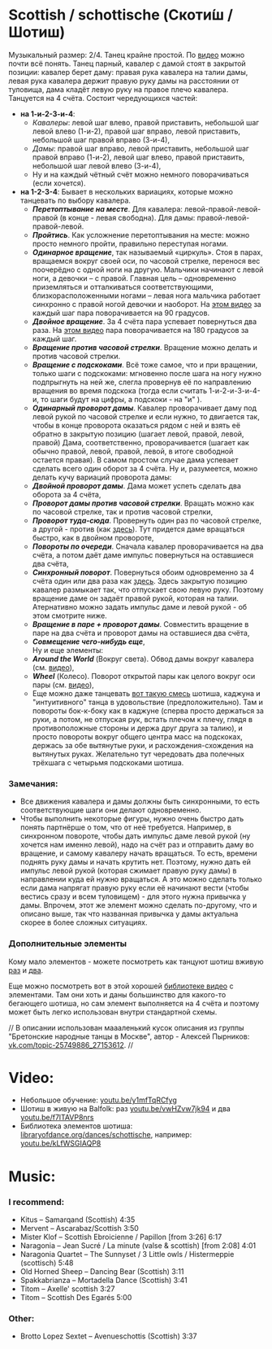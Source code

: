 Scottish / schottische (Скоти́ш / Шотиш)
========

Музыкальный размер: 2/4. Танец крайне простой. По [видео](https://www.youtube.com/watch?v=y1mfTqRCfyg) можно почти всё понять. Танец парный, кавалер с дамой стоят в закрытой позиции: кавалер берет даму: правая рука кавалера на талии дамы, левая рука кавалера держит правую руку дамы на расстоянии от туловища, дама кладёт левую руку на правое плечо кавалера. Танцуется на 4 счёта. Состоит чередующихся частей:
- __на 1-и-2-3-и-4__:  
  - _Кавалеры_: левой шаг влево, правой приставить, небольшой шаг левой влево (1-и-2), правой шаг вправо, левой приставить, небольшой шаг правой вправо (3-и-4),  
  - _Дамы_: правой шаг вправо, левой приставить, небольшой шаг правой вправо (1-и-2), левой шаг влево, правой приставить, небольшой шаг левой влево (3-и-4),
  - Ну и на каждый чётный счёт можно немного поворачиваться (если хочется).
- __на 1-2-3-4__: Бывает в нескольких вариациях, которые можно танцевать по выбору кавалера.  
  - ___Перетоптывание на месте___. Для кавалера: левой-правой-левой-правой (в конце - левая свободна). Для дамы: правой-левой-правой-левой.
  - ___Пройтись___. Как усложнение перетоптывания на месте: можно просто немного пройти, правильно переступая ногами.
  - ___Одинарное вращение___, так называемый «циркуль». Стоя в парах, вращаемся вокруг своей оси, по часовой стрелке, перенося вес поочерёдно с одной ноги на другую. Мальчики начинают с левой ноги, а девочки – с правой. Главная цель – одновременно приземляться и отталкиваться соответствующими, близкорасположенными ногами – левая нога мальчика работает синхронно с правой ногой девочки и наоборот. На [этом видео](https://youtu.be/y1mfTqRCfyg) за каждый шаг пара поворачивается на 90 градусов.
  - ___Двойное вращение___. За 4 счёта пара успевает повернуться два раза. На [этом видео](https://youtu.be/kLfWSGIAQP8) пара поворачивается на 180 градусов за каждый шаг.
  - ___Вращение против часовой стрелки___. Вращение можно делать и против часовой стрелки.
  - ___Вращение с подскоками___. Всё тоже самое, что и при вращении, только шаги с подскоками: мгновенно после шага на ногу нужно подпрыгнуть на ней же, слегла провернув её по направлению вращения во время подскока (тогда если считать 1-и-2-и-3-и-4-и, то шаги будут на цифры, а подскоки - на "и" ).
  - ___Одинарный проворот дамы___. Кавалер проворачивает даму под левой рукой по часовой стрелке и если нужно, то двигается так, чтобы в конце проворота оказаться рядом с ней и взять её обратно в закрытую позицию (шагает левой, правой, левой, правой) Дама, соответственно, проворачивается (шагает как обычно правой, левой, правой, левой, в итоге свободной остается правая). В самом простом случае дама успевает сделать всего один оборот за 4 счёта. Ну и, разумеется, можно делать кучу вариаций проворота дамы:
  - ___Двойной проворот дамы___. Дама может успеть сделать два оборота за 4 счёта,
  - ___Проворот дамы против часовой стрелки___. Вращать можно как по часовой стрелке, так и против часовой стрелки,
  - ___Проворот туда-сюда___. Провернуть один раз по часовой стрелке, а другой - против (как [здесь](https://www.youtube.com/watch?v=nvakxf02o0U)). Тут придется даме вращаться быстро, как в двойном провороте,
  - ___Повороты по очереди___. Сначала кавалер проворачивается на два счёта, а потом даёт даме импульс повернуться на оставшиеся два счёта,
  - ___Синхронный поворот___. Повернуться обоим одновременно за 4 счёта один или два раза как [здесь](https://www.youtube.com/watch?v=-ZF25wLaHS4). Здесь закрытую позицию кавалер размыкает так, что отпускает свою левую руку. Поэтому вращение даме он задаёт правой рукой, которая на талии. Атернативно можно задать импульс даме и левой рукой - об этом смотрите ниже.
  - ___Вращение в паре + проворот дамы___. Совместить вращение в паре на два счёта и проворот дамы на оставшиеся два счёта,
  - ___Совмещение чего-нибудь еще___,  
  Ну и еще элементы:  
  - ___Around the World___ (Вокруг света). Обвод дамы вокруг кавалера (см. [видео](https://www.youtube.com/watch?v=FkLNLTTKd3k)),
  - ___Wheel___ (Колесо). Поворот открытой пары как целого вокруг оси пары (см. [видео](https://www.youtube.com/watch?v=DZXVDrn3CQM)),
  - Еще можно даже танцевать [вот такую смесь](https://youtu.be/0Zvoc9dWtIU?t=703) шотиша, каджуна и "интуитивного" танца в удовольствие (предположительно). Там и повороты бок-к-боку как в каджуне (сперва просто держаться за руки, а потом, не отпуская рук, встать плечом к плечу, глядя в противоположные стороны и держа друг друга за талию), и просто повороты вокруг общего центра масс на подскоках, держась за обе вытянутые руки, и расхождения-схождения на вытянутых руках. Желательно тут чередовать два полечных трёхшага с четырьмя подскоками шотиша.

### Замечания:
- Все движения кавалера и дамы должны быть синхронными, то есть соответствующие шаги они делают одновременно.
- Чтобы выполнить некоторые фигуры, нужно очень быстро дать понять партнёрше о том, что от неё требуется. Например, в синхронном повороте, чтобы дать импульс даме левой рукой (ну хочется нам именно левой), надо на счёт раз и отправить даму во вращение, и самому кавалеру начать вращаться. То есть, времени поднять руку дамы и начать крутить нет. Поэтому, нужно дать ей импульс левой рукой (которая сжимает правую руку дамы) в направлении куда ей нужно вращаться. А это можно сделать только если дама напрягат правую руку если её начинают вести (чтобы вестись сразу и всем туловищем) - для этого нужна привычка у дамы. Впрочем, этот же элемент можно сделать по-другому, что и описано выше, так что названная привычка у дамы актуальна скорее в более сложных ситуациях.

### Дополнительные элементы
Кому мало элементов - можете посмотреть как танцуют шотиш вживую [раз](https://youtu.be/vwHZvw7jk94) и [два](https://youtu.be/f7lTAVP8nrs).

Еще можно посмотреть вот в этой хорошей [библиотеке видео](http://www.libraryofdance.org/dances/schottische/) с элементами. Там они хоть и даны большинство для какого-то бегающего шотиша, но сам элемент выполняется на 4 счёта и поэтому может быть легко использован внутри стандартной схемы.

// В описании использован маааленький кусок описания из группы "Бретонские народные танцы в Москве", автор - Алексей Пырников: [vk.com/topic-25749886_27153612](https://vk.com/topic-25749886_27153612). //

Video:
======
- Небольшое обучение: [youtu.be/y1mfTqRCfyg](https://www.youtube.com/watch?v=y1mfTqRCfyg)
- Шотиш в живую на Balfolk: раз [youtu.be/vwHZvw7jk94](https://www.youtube.com/watch?v=vwHZvw7jk94) и два [youtu.be/f7lTAVP8nrs](https://www.youtube.com/watch?v=f7lTAVP8nrs)
- Библиотека элементов шотиша: [libraryofdance.org/dances/schottische](http://www.libraryofdance.org/dances/schottische/), например: [youtu.be/kLfWSGIAQP8](https://youtu.be/kLfWSGIAQP8)

Music:
========
### I recommend:
- Kitus – Samarqand (Scottish) 4:35
- Mervent – Ascarabaz/Scottish 3:50
- Mister Klof – Scottish Ebroicienne / Papillon [from 3:26] 6:17
- Naragonia – Jean Sucré / La minute (valse & scottish) [from 2:08] 4:01
- Naragonia Quartet – The Sunnyset / 3 Little owls / Histermeppie (scottisch) 5:48
- Old Horned Sheep – Dancing Bear (Scottish) 3:11
- Spakkabrianza – Mortadella Dance (Scottish) 3:41
- Titom – Axelle' scottish 3:27
- Titom – Scottish Des Egarés 5:00

### Other:
- Brotto Lopez Sextet – Avenueschottis (Scottish) 3:37
